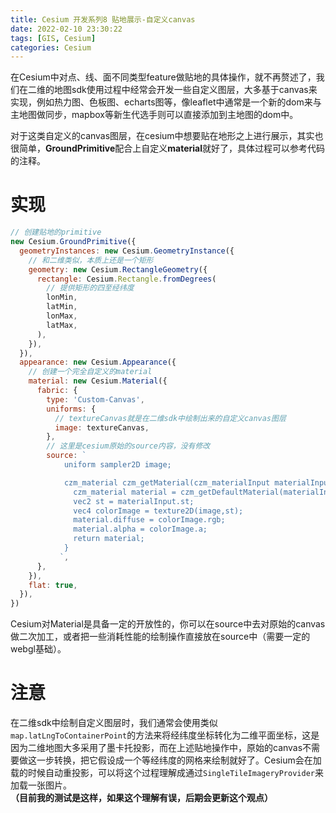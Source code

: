 ```yaml
---
title: Cesium 开发系列8 贴地展示-自定义canvas
date: 2022-02-10 23:30:22
tags: [GIS, Cesium]
categories: Cesium
---
```


在Cesium中对点、线、面不同类型feature做贴地的具体操作，就不再赘述了，我们在二维的地图sdk使用过程中经常会开发一些自定义图层，大多基于canvas来实现，例如热力图、色板图、echarts图等，像leaflet中通常是一个新的dom来与主地图做同步，mapbox等新生代选手则可以直接添加到主地图的dom中。

对于这类自定义的canvas图层，在cesium中想要贴在地形之上进行展示，其实也很简单，**GroundPrimitive**配合上自定义**material**就好了，具体过程可以参考代码的注释。

<!-- more -->

# 实现

```js
// 创建贴地的primitive
new Cesium.GroundPrimitive({
  geometryInstances: new Cesium.GeometryInstance({
    // 和二维类似，本质上还是一个矩形
    geometry: new Cesium.RectangleGeometry({
      rectangle: Cesium.Rectangle.fromDegrees(
        // 提供矩形的四至经纬度
        lonMin,
        latMin,
        lonMax,
        latMax,
      ),
    }),
  }),
  appearance: new Cesium.Appearance({
    // 创建一个完全自定义的material
    material: new Cesium.Material({
      fabric: {
        type: 'Custom-Canvas',
        uniforms: {
		  // textureCanvas就是在二维sdk中绘制出来的自定义canvas图层
          image: textureCanvas,
        },
	    // 这里是cesium原始的source内容，没有修改
        source: `
            uniform sampler2D image;

            czm_material czm_getMaterial(czm_materialInput materialInput){
              czm_material material = czm_getDefaultMaterial(materialInput);
              vec2 st = materialInput.st;
              vec4 colorImage = texture2D(image,st);
              material.diffuse = colorImage.rgb;
              material.alpha = colorImage.a;
              return material;
            }
           `,
      },
    }),
    flat: true,
  }),
})
```

Cesium对Material是具备一定的开放性的，你可以在source中去对原始的canvas做二次加工，或者把一些消耗性能的绘制操作直接放在source中（需要一定的webgl基础）。

# 注意

在二维sdk中绘制自定义图层时，我们通常会使用类似`map.latLngToContainerPoint`的方法来将经纬度坐标转化为二维平面坐标，这是因为二维地图大多采用了墨卡托投影，而在上述贴地操作中，原始的canvas不需要做这一步转换，把它假设成一个等经纬度的网格来绘制就好了。Cesium会在加载的时候自动重投影，可以将这个过程理解成通过`SingleTileImageryProvider`来加载一张图片。**（目前我的测试是这样，如果这个理解有误，后期会更新这个观点）**
